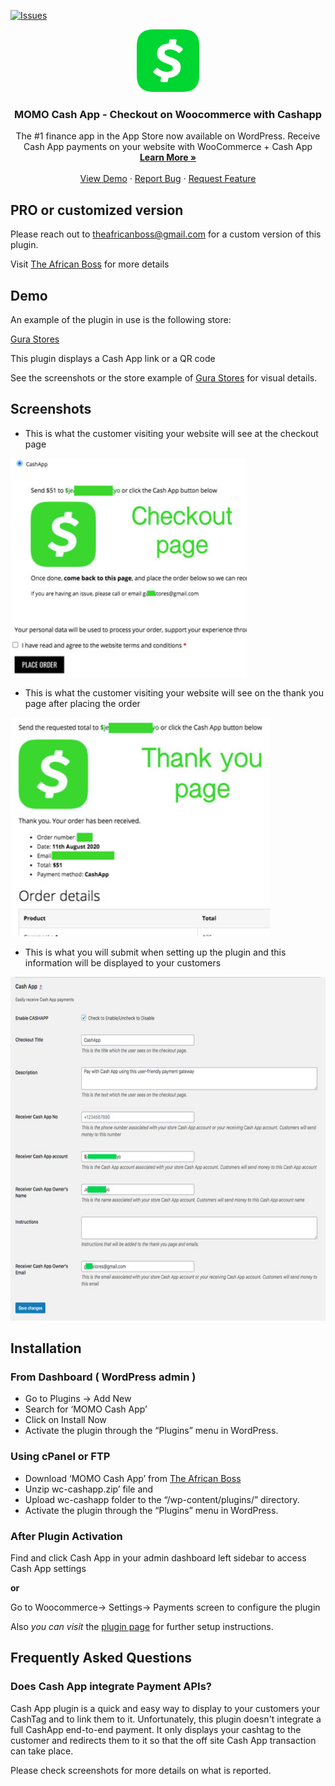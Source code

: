 [![Issues](https://img.shields.io/github/issues/theafricanboss/woocommerce-cashapp.svg?style=for-the-badge&logo=appveyor)](https://github.com/theafricanboss/woocommerce-cashapp/issues)

<p align="center">

  <a href="https://theafricanboss.com/cashapp">
    <img src="assets/images/cashapp.png" alt="MOMO Plugin logo" height="100" width="auto">
  </a>

  <h3 align="center">MOMO Cash App - Checkout on Woocommerce with Cashapp</h3>

  <p align="center">
    The #1 finance app in the App Store now available on WordPress. Receive Cash App payments on your website with WooCommerce + Cash App
    <br />
    <a href="https://theafricanboss.com/cashapp"><strong>Learn More »</strong></a>
    <br />
    <br />
    <a href="https://theafricanboss.com/cashapp">View Demo</a>
    ·
    <a href="https://github.com/theafricanboss/woocommerce-cashapp/issues">Report Bug</a>
    ·
    <a href="https://github.com/theafricanboss/woocommerce-cashapp/issues">Request Feature</a>
  </p>
</p>

## PRO or customized version

Please reach out to theafricanboss@gmail.com for a custom version of this plugin.

Visit [The African Boss](https://theafricanboss.com/cashapp) for more details

## Demo

An example of the plugin in use is the following store:

[Gura Stores](https://gurastores.com/)

This plugin displays a Cash App link or a QR code

See the screenshots or the store example of [Gura Stores](https://gurastores.com/) for visual details.

## Screenshots

- This is what the customer visiting your website will see at the checkout page

<img src="assets/images/checkout_page.jpg" alt="checkout page" height="350" width="auto">

- This is what the customer visiting your website will see on the thank you page after placing the order

<img src="assets/images/thankyou_page.jpg" alt="thank you page" height="350" width="auto">

- This is what you will submit when setting up the plugin and this information will be displayed to your customers

<img src="assets/images/dashboard.jpg" alt="plugin settings" width="auto" height="550" height="auto"/>

## Installation

### From Dashboard ( WordPress admin )

- Go to Plugins -> Add New
- Search for ‘MOMO Cash App’
- Click on Install Now
- Activate the plugin through the “Plugins” menu in WordPress.

### Using cPanel or FTP

- Download ‘MOMO Cash App’ from [The African Boss](https://theafricanboss.com/cashapp)
- Unzip wc-cashapp.zip’ file and
- Upload wc-cashapp folder to the “/wp-content/plugins/” directory.
- Activate the plugin through the “Plugins” menu in WordPress.

### After Plugin Activation

Find and click Cash App in your admin dashboard left sidebar to access Cash App settings

**or**

Go to Woocommerce-> Settings-> Payments screen to configure the plugin

Also _you can visit_ the [plugin page](https://theafricanboss.com/cashapp) for further setup instructions.

## Frequently Asked Questions

### Does Cash App integrate Payment APIs?

Cash App plugin is a quick and easy way to display to your customers your CashTag and to link them to it.
Unfortunately, this plugin doesn't integrate a full CashApp end-to-end payment. It only displays your cashtag to the customer and redirects them to it so that the off site Cash App transaction can take place.

Please check screenshots for more details on what is reported.
